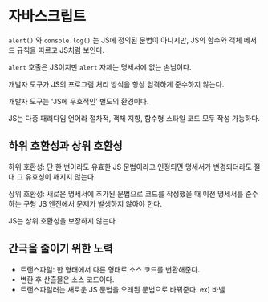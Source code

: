# 자바스크립트

`alert()` 와 `console.log()` 는 JS에 정의된 문법이 아니지만, JS의 함수와 객체 메서드 규칙을 따르고 JS처럼 보인다.

`alert` 호출은 JS이지만 `alert` 자체는 명세서에 없는 손님이다.

개발자 도구가 JS의 프로그램 처리 방식을 항상 엄격하게 준수하지 않는다.

개발자 도구는 ‘JS에 우호적인’ 별도의 환경이다.

JS는 다중 패러다임 언어라 절차적, 객체 지향, 함수형 스타일 코드 모두 작성 가능하다.

## 하위 호환성과 상위 호환성

하위 호환성: 단 한 번이라도 유효한 JS 문법이라고 인정되면 명세서가 변경되더라도 절대 그 유효성이 깨지지 않는다.

상위 호환성: 새로운 명세서에 추가된 문법으로 코드를 작성했을 때 이전 명세서를 준수하는 구형 JS 엔진에서 문제가 발생하지 않아야 한다.

JS는 상위 호환성을 보장하지 않는다.

## 간극을 줄이기 위한 노력

- 트랜스파일: 한 형태에서 다른 형태로 소스 코드를 변환해준다.
- 변환 후 산출물은 소스 코드이다.
- 트랜스파일러는 새로운 JS 문법을 오래된 문법으로 바꿔준다. ex) 바벨
